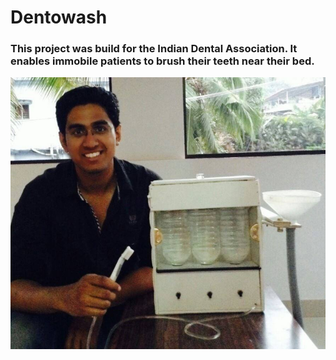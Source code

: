 # Dentowash

### This project was build for the Indian Dental Association. It enables immobile patients to brush their teeth near their bed.

![Header](https://github.com/akshay-rao7/Dentowash/blob/main/Images/11162521_908915905836748_4250529471450429555_n.jpg "Header")
